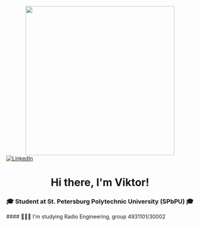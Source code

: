 <div id="header" align="center">
  <img src="https://media.giphy.com/media/v1.Y2lkPTc5MGI3NjExdDd3cHFwYXZwaTF3MHdkeWVqcnF5MDU4azBwdm96YjlvZzdhMmE0MiZlcD12MV9pbnRlcm5hbF9naWZfYnlfaWQmY3Q9Zw/Rpl1sod1vCXK0L2SUN/giphy.gif" width="400"/>
</div>
<a href="https://vk.com/viktor_pnk"> <img src="https://img. shields. io/badge/VKontakte-blue?style=for-the- badge&logo=VKontakte&logoColor=white" alt="LinkedIn"/> </a><div id="header" align="center">
    <h1>Hi there, I'm Viktor!</h1> 
    <h3>🎓 Student at St. Petersburg Polytechnic University (SPbPU) 🎓</h3>
</div>
#### 👨🏼‍🎓 I'm studying Radio Engineering, group 4931101/30002


